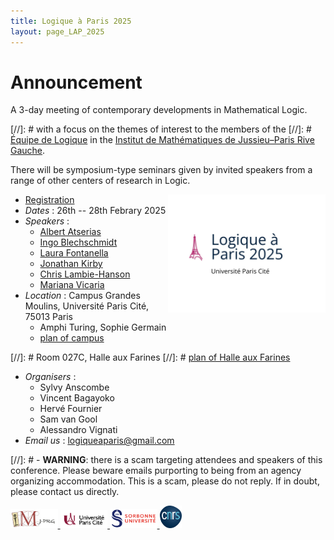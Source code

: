 ```yaml
---
title: Logique à Paris 2025
layout: page_LAP_2025
---
```

# **Announcement**

A 3-day meeting of contemporary developments in Mathematical Logic.

[//]: # with a focus on the themes of interest to the members of the
[//]: # [Équipe de Logique][LM] in the [Institut de Mathématiques de Jussieu–Paris Rive Gauche][IMJ-PRG].

There will be symposium-type seminars given by invited speakers from a range of other centers of research in Logic.

<a href="/LAP2025/LAP2025_logo.jpeg"><img src="/LAP2025/LAP2025_logo.jpeg" width="50%" style="float:right;border: 0px solid black;"></a>

- <a class="linkdebugmain" href="https://forms.gle/r8Z65bsS4gRAYJo46">Registration</a>
- _Dates_ : 26th -- 28th Febrary 2025
- _Speakers_ :
	- [Albert Atserias](https://www.cs.upc.edu/~atserias/)
	- [Ingo Blechschmidt](https://www.ingo-blechschmidt.eu/)
	- [Laura Fontanella](https://lacl.fr/~lfontanella/)
	- [Jonathan Kirby](https://www.cantab.net/users/jonathankirby/)
	- [Chris Lambie-Hanson](https://users.math.cas.cz/~lambiehanson/)
	- [Mariana Vicaria](https://sites.google.com/view/m-vicaria/home)
- _Location_ : Campus Grandes Moulins, Université Paris Cité, 75013 Paris
	- Amphi Turing, Sophie Germain
	- [plan of campus][campus]

[//]: # 	 Room 027C, Halle aux Farines
[//]: # 	 [plan of Halle aux Farines][HAF]

- _Organisers_ : 
	- Sylvy Anscombe 
	- Vincent Bagayoko
	- Hervé Fournier
	- Sam van Gool
	- Alessandro Vignati
- _Email us_ : [logiqueaparis@gmail.com](mailto:logiqueaparis@gmail.com)

[//]: # 	- **WARNING**: there is a scam targeting attendees and speakers of this conference. Please beware emails purporting to being from an agency organizing accommodation. This is a scam, please do not reply. If in doubt, please contact us directly.
	

[campus]: /IMAGES/plan_campus.png
[HAF]: /IMAGES/plan_HAF.png

<a href="/ICONS/imj-prg.png"><img src="/ICONS/imj-prg.png" alt="IMJ-PRG" width="15%">
<a href="/ICONS/upc.png"><img src="/ICONS/upc.png" alt="Université Paris Cité" width="15%">
<a href="/ICONS/sorbonne.png"><img src="/ICONS/sorbonne.png" alt="Sorbonne Université" width="15%">
<a href="/ICONS/cnrs.png"><img src="/ICONS/cnrs.png" alt="CNRS" width="7%">

[UPC]:  https://u-paris.fr/
[IMJ-PRG]: https://www.imj-prg.fr/
[LM]:   https://www.imj-prg.fr/lm/
